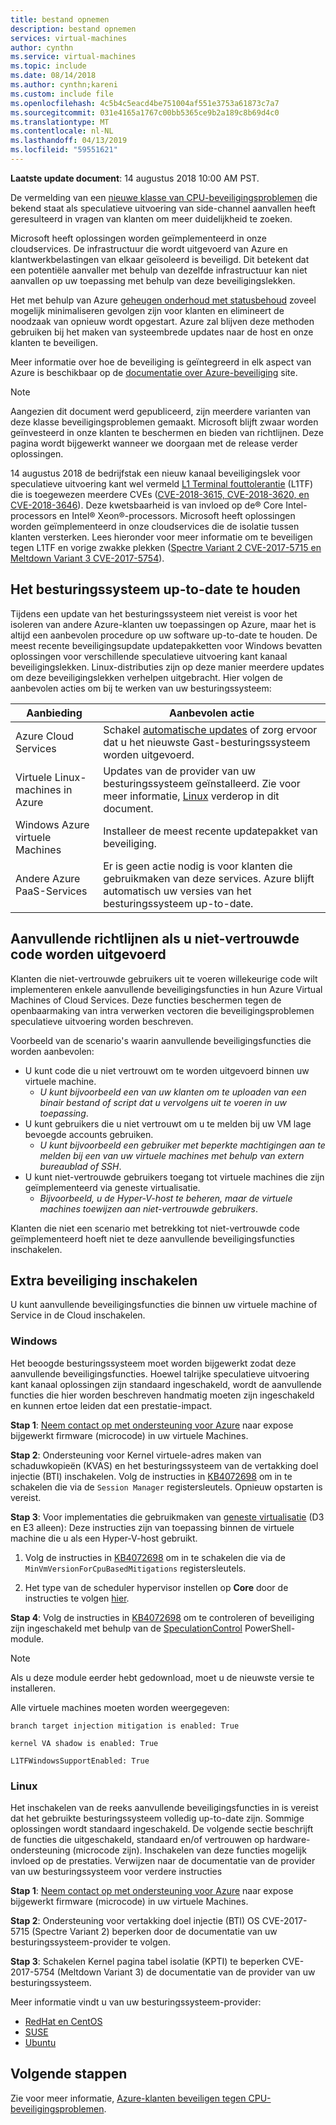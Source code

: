 ```yaml
---
title: bestand opnemen
description: bestand opnemen
services: virtual-machines
author: cynthn
ms.service: virtual-machines
ms.topic: include
ms.date: 08/14/2018
ms.author: cynthn;kareni
ms.custom: include file
ms.openlocfilehash: 4c5b4c5eacd4be751004af551e3753a61873c7a7
ms.sourcegitcommit: 031e4165a1767c00bb5365ce9b2a189c8b69d4c0
ms.translationtype: MT
ms.contentlocale: nl-NL
ms.lasthandoff: 04/13/2019
ms.locfileid: "59551621"
---
```

**Laatste update document**: 14 augustus 2018 10:00 AM PST.

De vermelding van een [nieuwe klasse van CPU-beveiligingsproblemen](https://portal.msrc.microsoft.com/en-US/security-guidance/advisory/ADV180002) die bekend staat als speculatieve uitvoering van side-channel aanvallen heeft geresulteerd in vragen van klanten om meer duidelijkheid te zoeken.  

Microsoft heeft oplossingen worden geïmplementeerd in onze cloudservices. De infrastructuur die wordt uitgevoerd van Azure en klantwerkbelastingen van elkaar geïsoleerd is beveiligd. Dit betekent dat een potentiële aanvaller met behulp van dezelfde infrastructuur kan niet aanvallen op uw toepassing met behulp van deze beveiligingslekken.

Het met behulp van Azure [geheugen onderhoud met statusbehoud](https://docs.microsoft.com/azure/virtual-machines/windows/maintenance-and-updates#maintenance-not-requiring-a-reboot) zoveel mogelijk minimaliseren gevolgen zijn voor klanten en elimineert de noodzaak van opnieuw wordt opgestart. Azure zal blijven deze methoden gebruiken bij het maken van systeembrede updates naar de host en onze klanten te beveiligen.

Meer informatie over hoe de beveiliging is geïntegreerd in elk aspect van Azure is beschikbaar op de [documentatie over Azure-beveiliging](https://docs.microsoft.com/azure/security/) site. 

> [!NOTE] 
> Aangezien dit document werd gepubliceerd, zijn meerdere varianten van deze klasse beveiligingsproblemen gemaakt. Microsoft blijft zwaar worden geïnvesteerd in onze klanten te beschermen en bieden van richtlijnen. Deze pagina wordt bijgewerkt wanneer we doorgaan met de release verder oplossingen. 
> 
> 14 augustus 2018 de bedrijfstak een nieuw kanaal beveiligingslek voor speculatieve uitvoering kant wel vermeld [L1 Terminal fouttolerantie](https://portal.msrc.microsoft.com/en-US/security-guidance/advisory/ADV180018) (L1TF) die is toegewezen meerdere CVEs ([CVE-2018-3615, CVE-2018-3620, en CVE-2018-3646](https://www.intel.com/content/www/us/en/security-center/advisory/intel-sa-00161.html)). Deze kwetsbaarheid is van invloed op de® Core Intel-processors en Intel® Xeon®-processors. Microsoft heeft oplossingen worden geïmplementeerd in onze cloudservices die de isolatie tussen klanten versterken. Lees hieronder voor meer informatie om te beveiligen tegen L1TF en vorige zwakke plekken ([Spectre Variant 2 CVE-2017-5715 en Meltdown Variant 3 CVE-2017-5754](https://support.microsoft.com/help/4072698/windows-server-guidance-to-protect-against-the-speculative-execution)).
>  






## <a name="keeping-your-operating-systems-up-to-date"></a>Het besturingssysteem up-to-date te houden

Tijdens een update van het besturingssysteem niet vereist is voor het isoleren van andere Azure-klanten uw toepassingen op Azure, maar het is altijd een aanbevolen procedure op uw software up-to-date te houden. De meest recente beveiligingsupdate updatepakketten voor Windows bevatten oplossingen voor verschillende speculatieve uitvoering kant kanaal beveiligingslekken. Linux-distributies zijn op deze manier meerdere updates om deze beveiligingslekken verhelpen uitgebracht. Hier volgen de aanbevolen acties om bij te werken van uw besturingssysteem:

| Aanbieding | Aanbevolen actie  |
|----------|---------------------|
| Azure Cloud Services  | Schakel [automatische updates](https://docs.microsoft.com/azure/cloud-services/cloud-services-how-to-configure-portal) of zorg ervoor dat u het nieuwste Gast-besturingssysteem worden uitgevoerd. |
| Virtuele Linux-machines in Azure | Updates van de provider van uw besturingssysteem geïnstalleerd. Zie voor meer informatie, [Linux](#linux) verderop in dit document. |
| Windows Azure virtuele Machines  | Installeer de meest recente updatepakket van beveiliging.
| Andere Azure PaaS-Services | Er is geen actie nodig is voor klanten die gebruikmaken van deze services. Azure blijft automatisch uw versies van het besturingssysteem up-to-date. |

## <a name="additional-guidance-if-you-are-running-untrusted-code"></a>Aanvullende richtlijnen als u niet-vertrouwde code worden uitgevoerd 

Klanten die niet-vertrouwde gebruikers uit te voeren willekeurige code wilt implementeren enkele aanvullende beveiligingsfuncties in hun Azure Virtual Machines of Cloud Services. Deze functies beschermen tegen de openbaarmaking van intra verwerken vectoren die beveiligingsproblemen speculatieve uitvoering worden beschreven.

Voorbeeld van de scenario's waarin aanvullende beveiligingsfuncties die worden aanbevolen:

- U kunt code die u niet vertrouwt om te worden uitgevoerd binnen uw virtuele machine.  
    - *U kunt bijvoorbeeld een van uw klanten om te uploaden van een binair bestand of script dat u vervolgens uit te voeren in uw toepassing*. 
- U kunt gebruikers die u niet vertrouwt om u te melden bij uw VM lage bevoegde accounts gebruiken.   
    - *U kunt bijvoorbeeld een gebruiker met beperkte machtigingen aan te melden bij een van uw virtuele machines met behulp van extern bureaublad of SSH*.  
- U kunt niet-vertrouwde gebruikers toegang tot virtuele machines die zijn geïmplementeerd via geneste virtualisatie.  
    - *Bijvoorbeeld, u de Hyper-V-host te beheren, maar de virtuele machines toewijzen aan niet-vertrouwde gebruikers*. 

Klanten die niet een scenario met betrekking tot niet-vertrouwde code geïmplementeerd hoeft niet te deze aanvullende beveiligingsfuncties inschakelen. 

## <a name="enabling-additional-security"></a>Extra beveiliging inschakelen 

U kunt aanvullende beveiligingsfuncties die binnen uw virtuele machine of Service in de Cloud inschakelen.

### <a name="windows"></a>Windows 

Het beoogde besturingssysteem moet worden bijgewerkt zodat deze aanvullende beveiligingsfuncties. Hoewel talrijke speculatieve uitvoering kant kanaal oplossingen zijn standaard ingeschakeld, wordt de aanvullende functies die hier worden beschreven handmatig moeten zijn ingeschakeld en kunnen ertoe leiden dat een prestatie-impact. 

**Stap 1**: [Neem contact op met ondersteuning voor Azure](https://aka.ms/MicrocodeEnablementRequest-SupportTechnical) naar expose bijgewerkt firmware (microcode) in uw virtuele Machines. 

**Stap 2**: Ondersteuning voor Kernel virtuele-adres maken van schaduwkopieën (KVAS) en het besturingssysteem van de vertakking doel injectie (BTI) inschakelen. Volg de instructies in [KB4072698](https://support.microsoft.com/help/4072698/windows-server-guidance-to-protect-against-the-speculative-execution) om in te schakelen die via de `Session Manager` registersleutels. Opnieuw opstarten is vereist. 

**Stap 3**: Voor implementaties die gebruikmaken van [geneste virtualisatie](https://docs.microsoft.com/azure/virtual-machines/windows/nested-virtualization) (D3 en E3 alleen): Deze instructies zijn van toepassing binnen de virtuele machine die u als een Hyper-V-host gebruikt. 

1. Volg de instructies in [KB4072698](https://support.microsoft.com/help/4072698/windows-server-guidance-to-protect-against-the-speculative-execution) om in te schakelen die via de `MinVmVersionForCpuBasedMitigations` registersleutels.  
 
1. Het type van de scheduler hypervisor instellen op **Core** door de instructies te volgen [hier](https://docs.microsoft.com/windows-server/virtualization/hyper-v/manage/manage-hyper-v-scheduler-types). 

**Stap 4**: Volg de instructies in [KB4072698](https://support.microsoft.com/help/4072698/windows-server-guidance-to-protect-against-the-speculative-execution) om te controleren of beveiliging zijn ingeschakeld met behulp van de [SpeculationControl](https://aka.ms/SpeculationControlPS) PowerShell-module. 

> [!NOTE]
> Als u deze module eerder hebt gedownload, moet u de nieuwste versie te installeren.
>

Alle virtuele machines moeten worden weergegeven:

```
branch target injection mitigation is enabled: True

kernel VA shadow is enabled: True  

L1TFWindowsSupportEnabled: True
```


### <a name="linux"></a>Linux

<a name="linux"></a>Het inschakelen van de reeks aanvullende beveiligingsfuncties in is vereist dat het gebruikte besturingssysteem volledig up-to-date zijn. Sommige oplossingen wordt standaard ingeschakeld. De volgende sectie beschrijft de functies die uitgeschakeld, standaard en/of vertrouwen op hardware-ondersteuning (microcode zijn). Inschakelen van deze functies mogelijk invloed op de prestaties. Verwijzen naar de documentatie van de provider van uw besturingssysteem voor verdere instructies
 
**Stap 1**: [Neem contact op met ondersteuning voor Azure](https://aka.ms/MicrocodeEnablementRequest-SupportTechnical) naar expose bijgewerkt firmware (microcode) in uw virtuele Machines.
 
**Stap 2**: Ondersteuning voor vertakking doel injectie (BTI) OS CVE-2017-5715 (Spectre Variant 2) beperken door de documentatie van uw besturingssysteem-provider te volgen. 
 
**Stap 3**: Schakelen Kernel pagina tabel isolatie (KPTI) te beperken CVE-2017-5754 (Meltdown Variant 3) de documentatie van de provider van uw besturingssysteem. 
 
Meer informatie vindt u van uw besturingssysteem-provider:  
 
- [RedHat en CentOS](https://access.redhat.com/security/vulnerabilities/speculativeexecution) 
- [SUSE](https://www.suse.com/support/kb/doc/?id=7022512) 
- [Ubuntu](https://wiki.ubuntu.com/SecurityTeam/KnowledgeBase/SpectreAndMeltdown) 


## <a name="next-steps"></a>Volgende stappen

Zie voor meer informatie, [Azure-klanten beveiligen tegen CPU-beveiligingsproblemen](https://azure.microsoft.com/blog/securing-azure-customers-from-cpu-vulnerability/).
